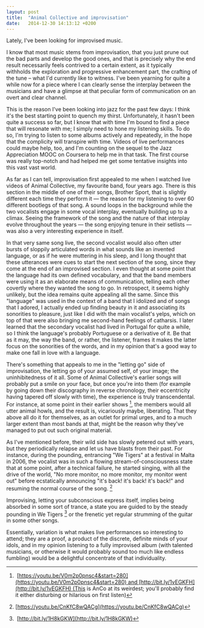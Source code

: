 ```yaml
---
layout: post
title:  "Animal Collective and improvisation"
date:   2014-12-30 14:13:12 +0200
---
```

Lately, I've been looking for improvised music.

I know that most music stems from improvisation, that you just prune out the bad parts and develop the good ones, and that is precisely why the end result necessarily feels contrived to a certain extent, as it typically withholds the exploration and progressive enhancement part, the crafting of the tune – what I'd currently like to witness. I've been yearning for quite a while now for a piece where I can clearly sense the interplay between the musicians and have a glimpse at that peculiar form of communication on an overt and clear channel.

This is the reason I've been looking into jazz for the past few days: I think it's the best starting point to quench my thirst. Unfortunately, it hasn't been quite a success so far, but I know that with time I'm bound to find a piece that will resonate with me; I simply need to hone my listening skills. To do so, I'm trying to listen to some albums actively and repeatedly, in the hope that the complicity will transpire with time. Videos of live performances could maybe help, too, and I'm counting on the sequel to the Jazz Appreciation MOOC on Coursera to help me in that task. The first course was really top-notch and had helped me get some tentative insights into this vast vast world.

As far as I can tell, improvisation first appealed to me when I watched live videos of Animal Collective, my favourite band, four years ago. There is this section in the middle of one of their songs, Brother Sport, that is slightly different each time they perform it — the reason for my listening to over 60 different bootlegs of that song. A sound loops in the background while the two vocalists engage in some vocal interplay, eventually building up to a climax. Seeing the framework of the song and the nature of that interplay evolve throughout the years — the song enjoying tenure in their setlists — was also a very interesting experience in itself.

In that very same song live, the second vocalist would also often utter bursts of sloppily articulated words in what sounds like an invented language, or as if he were muttering in his sleep, and I long thought that these utterances were cues to start the next section of the song, since they come at the end of an improvised section. I even thought at some point that the language had its own defined vocabulary, and that the band members were using it as an elaborate means of communication, telling each other covertly where they wanted the song to go. In retrospect, it seems highly unlikely, but the idea remains quite appealing all the same. Since this "language" was used in the context of a band that I idolized and of songs that I adored, I actually ended up finding beauty in it and associating its sonorities to pleasure, just like I did with the main vocalist's yelps, which on top of that were also bringing me second-hand feelings of catharsis. I later learned that the secondary vocalist had lived in Portugal for quite a while, so I think the language's probably Portuguese or a derivative of it. Be that as it may, the way the band, or rather, the listener, frames it makes the latter focus on the sonorities of the words, and in my opinion that's a good way to make one fall in love with a language.

There's something that appeals to me in the "letting go" side of improvisation, the letting go of your assumed self, of your image; the uninhibitedness of it all. Some of Animal Collective's earlier songs will probably put a smile on your face, but once you're into them (for example by going down their discography in reverse chronology, their eccentricity having tapered off slowly with time), the experience is truly transcendental. For instance, at some point in their earlier shows [^1], the members would all utter animal howls, and the result is, vicariously maybe, liberating. That they above all do it for themselves, as an outlet for primal urges, and to a much larger extent than most bands at that, might be the reason why they've managed to put out such original material.

As I've mentioned before, their wild side has slowly petered out with years, but they periodically relapse and let us have blasts from their past. For instance, during the pounding, entrancing "We Tigers" at a festival in Malta in 2006, the vocalist was in such a flowing stream-of-consciousness state that at some point, after a technical failure, he started singing, with all the drive of the world, "No more monitor, no more monitor, my monitor went out" before ecstatically announcing "it's back! it's back! it's back!" and resuming the normal course of the song. [^2]

Improvising, letting your subconscious express itself, implies being absorbed in some sort of trance, a state you are guided to by the steady pounding in We Tigers [^3] or the frenetic yet regular strumming of the guitar in some other songs.

Essentially, variation is what makes live performances so interesting to attend; they are a proof, a product of the discrete, definite minds of your idols, and in my opinion listening to a fully improvised album (with talented musicians, or otherwise it would probably sound too much like endless fumbling) would be a delightful concentrate of that individuality.


[^1]: [https://youtu.be/V0m2p0pnsc4&start=280](https://youtu.be/V0m2p0pnsc4&start=280) and [http://bit.ly/1vEGKFH](http://bit.ly/1vEGKFH) (This is AnCo at its weirdest; you'll probably find it either disturbing or hilarious on first listen)
[^2]: [https://youtu.be/CnKfC8wQACg](https://youtu.be/CnKfC8wQACg)
[^3]: [http://bit.ly/1H8kGKW](http://bit.ly/1H8kGKW)